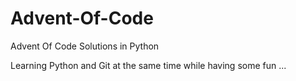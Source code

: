 # Advent-Of-Code
Advent Of Code Solutions in Python

Learning Python and Git at the same time while having some fun ...
